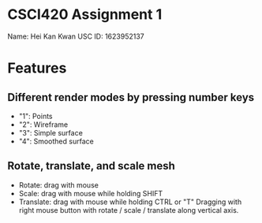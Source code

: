 # CSCI420 Assignment 1
Name: Hei Kan Kwan
USC ID: 1623952137

# Features
## Different render modes by pressing number keys
- "1": Points
- "2": Wireframe
- "3": Simple surface
- "4": Smoothed surface

## Rotate, translate, and scale mesh
- Rotate: drag with mouse
- Scale: drag with mouse while holding SHIFT
- Translate: drag with mouse while holding CTRL or "T"
Dragging with right mouse button with rotate / scale / translate along vertical axis.